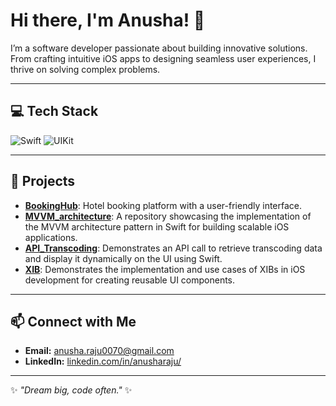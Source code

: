 # Hi there, I'm Anusha! 👋

I’m a software developer passionate about building innovative solutions. From crafting intuitive iOS apps to designing seamless user experiences, I thrive on solving complex problems.

---

## 💻 Tech Stack
![Swift](https://img.shields.io/badge/Code-Swift-orange) ![UIKit](https://img.shields.io/badge/Framework-UIKit-blue)

---

## 🌟 Projects
- [**BookingHub**](https://github.com/AnushaRaju007/BookingHub): Hotel booking platform with a user-friendly interface.
- [**MVVM_architecture**](https://github.com/Anusha0070/MVVM_architecture): A repository showcasing the implementation of the MVVM architecture pattern in Swift for building scalable iOS applications.
- [**API_Transcoding**](https://github.com/Anusha0070/API_Transcoding): Demonstrates an API call to retrieve transcoding data and display it dynamically on the UI using Swift.
- [**XIB**](https://github.com/Anusha0070/XIB): Demonstrates the implementation and use cases of XIBs in iOS development for creating reusable UI components.
  
---

## 📫 Connect with Me
- **Email:** [anusha.raju0070@gmail.com](mailto:anusha.raju0070@gmail.com)
- **LinkedIn:** [linkedin.com/in/anusharaju/](https://www.linkedin.com/in/anusharaju/)

---

✨ _"Dream big, code often."_ ✨
